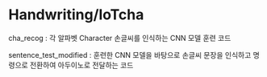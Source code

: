 # Handwriting/IoTcha
cha_recog : 각 알파벳 Character 손글씨를 인식하는 CNN 모델 훈련 코드

sentence_test_modified : 훈련한 CNN 모델을 바탕으로 손글씨 문장을 인식하고 명령으로 전환하여 아두이노로 전달하는 코드
